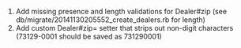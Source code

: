 1. Add missing presence and length validations for Dealer#zip (see
   db/migrate/20141130205552_create_dealers.rb for length)
2. Add custom Dealer#zip= setter that strips out non-digit characters
   (73129-0001 should be saved as 731290001)
